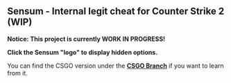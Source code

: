 ## Sensum - Internal legit cheat for Counter Strike 2 (WIP)

**Notice: This project is currently WORK IN PROGRESS!**

**Click the Sensum "logo" to display hidden options.**

You can find the CSGO version under the [**CSGO Branch**](https://github.com/martinjanas/Sensum/tree/csgo) if you want to learn from it.





